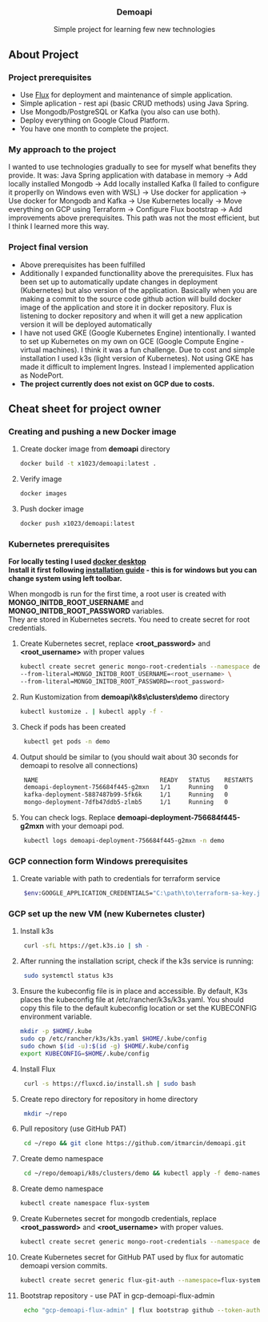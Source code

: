 
<h3 align="center">Demoapi</h3>

  <p align="center">
    Simple project for learning few new technologies

<!-- ABOUT PROJECT -->
## About Project
### Project prerequisites
* Use [Flux](https://fluxcd.io/) for deployment and maintenance of simple application.
* Simple aplication - rest api (basic CRUD methods) using Java Spring.
* Use Mongodb/PostgreSQL or Kafka (you also can use both).
* Deploy everything on Google Cloud Platform.
* You have one month to complete the project.

### My approach to the project
I wanted to use technologies gradually to see for myself what benefits they provide. It was: Java Spring application with database in memory -> Add locally installed Mongodb -> Add locally installed Kafka (I failed to configure it properlly on Windows even with WSL) -> Use docker for application -> Use docker for Mongodb and Kafka -> Use Kubernetes locally -> Move everything on GCP using Terraform -> Configure Flux bootstrap -> Add improvements above prerequisites.
This path was not the most efficient, but I think I learned more this way.

### Project final version
*  Above prerequisites has been fulfilled
*  Additionally I expanded functionallity above the prerequisites. Flux has been set up to automatically update changes in deployment (Kubernetes) but also version of the application. Basically when you are making a commit to the source code github action will build docker image of the application and store it in docker repository. Flux is listening to docker repository and when it will get a new application version it will be deployed automatically
*  I have not used GKE (Google Kubernetes Engine) intentionally. I wanted to set up Kubernetes on my own on GCE (Google Compute Engine - virtual machines). I think it was a fun challenge. Due to cost and simple installation I used k3s (light version of Kubernetes). Not using GKE has made it difficult to implement Ingres. Instead I implemented application as NodePort.
*  **The project currently does not exist on GCP due to costs.**

<!-- GETTING STARTED -->
## Cheat sheet for project owner

### Creating and pushing a new Docker image

1. Create docker image from **demoapi** directory
    ```sh
    docker build -t x1023/demoapi:latest .
    ```
2. Verify image
    ```sh
    docker images
   ``` 
3. Push docker image
    ```sh
    docker push x1023/demoapi:latest
   ```

### Kubernetes prerequisites

**For locally testing I used [docker desktop](https://www.docker.com/products/docker-desktop/) <br>
Install it first following [installation guide](https://docs.docker.com/desktop/install/windows-install/) - this is for windows but you can change system using left toolbar.** 

When mongodb is run for the first time, a root user is created with **MONGO_INITDB_ROOT_USERNAME** and **MONGO_INITDB_ROOT_PASSWORD** variables. <br>
They are stored in Kubernetes secrets. You need to create secret for root credentials.

1.  Create Kubernetes secret, replace **<root_password>** and **<root_username>** with proper values
    ```sh
    kubectl create secret generic mongo-root-credentials --namespace demo \
    --from-literal=MONGO_INITDB_ROOT_USERNAME=<root_username> \
    --from-literal=MONGO_INITDB_ROOT_PASSWORD=<root_password>
    ```
2. Run Kustomization from **demoapi\k8s\clusters\demo** directory
    ```sh
    kubectl kustomize . | kubectl apply -f -
   ```    
3. Check if pods has been created
   ```sh
    kubectl get pods -n demo
    ```
4. Output should be similar to (you should wait about 30 seconds for demoapi to resolve all connections)
   ```sh
    NAME                                  READY   STATUS    RESTARTS   AGE
    demoapi-deployment-756684f445-g2mxn   1/1     Running   0          49m
    kafka-deployment-5887487b99-5fk6k     1/1     Running   0          51m
    mongo-deployment-7dfb47ddb5-zlmb5     1/1     Running   0          51m
    ```
5. You can check logs. Replace **demoapi-deployment-756684f445-g2mxn** with your demoapi pod.
   ```sh
    kubectl logs demoapi-deployment-756684f445-g2mxn -n demo
    ```   

### GCP connection form Windows prerequisites
1. Create variable with path to credentials for terraform service
   ```sh
    $env:GOOGLE_APPLICATION_CREDENTIALS="C:\path\to\terraform-sa-key.json"
    ```

### GCP set up the new VM (new Kubernetes cluster)
1. Install k3s
   ```sh
    curl -sfL https://get.k3s.io | sh -
    ```
2. After running the installation script, check if the k3s service is running:
   ```sh
    sudo systemctl status k3s
    ```
3. Ensure the kubeconfig file is in place and accessible. By default, K3s places the kubeconfig file at /etc/rancher/k3s/k3s.yaml.
You should copy this file to the default kubeconfig location or set the KUBECONFIG environment variable.
   ```sh
   mkdir -p $HOME/.kube
   sudo cp /etc/rancher/k3s/k3s.yaml $HOME/.kube/config
   sudo chown $(id -u):$(id -g) $HOME/.kube/config
   export KUBECONFIG=$HOME/.kube/config
   ```
4. Install Flux
   ```sh
    curl -s https://fluxcd.io/install.sh | sudo bash
    ```
5. Create repo directory for repository in home directory
   ```sh
    mkdir ~/repo
    ```
6. Pull repository (use GitHub PAT)
   ```sh
    cd ~/repo && git clone https://github.com/itmarcin/demoapi.git
    ```
7. Create demo namespace
   ```sh
    cd ~/repo/demoapi/k8s/clusters/demo && kubectl apply -f demo-namespace.yaml
    ```
8. Create demo namespace
   ```sh
   kubectl create namespace flux-system
    ```
9. Create Kubernetes secret for mongodb credentials, replace **<root_password>** and **<root_username>** with proper values.
    ```sh
    kubectl create secret generic mongo-root-credentials --namespace demo --from-literal=MONGO_INITDB_ROOT_USERNAME=<root_username> --from-literal=MONGO_INITDB_ROOT_PASSWORD=<root_password>
10. Create Kubernetes secret for GitHub PAT used by flux for automatic demoapi version commits.
    ```sh
    kubectl create secret generic flux-git-auth --namespace=flux-system --from-literal=username=itmarcin --from-literal=password=<gcp-demoapi-flux-admin>
     ``` 
11. Bootstrap repository - use PAT in gcp-demoapi-flux-admin
    ```sh
     echo "gcp-demoapi-flux-admin" | flux bootstrap github --token-auth --owner=itmarcin --repository=demoapi --branch=main --path=./k8s/clusters/demo --components=source-controller,kustomize-controller,helm-controller,image-reflector-controller,image-automation-controller --personal
     ```







